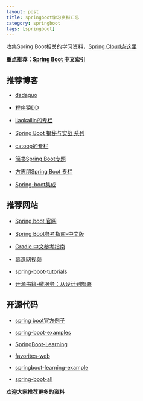 ```yaml
---
layout: post
title: springboot学习资料汇总
category: springboot
tags: [springboot]
---
```


收集Spring Boot相关的学习资料，[Spring Cloud点这里](http://www.dadaguo.com/springcloud/2016/12/30/springcloud-collect.html)


**重点推荐：[Spring Boot 中文索引](http://springboot.fun/)**


## 推荐博客


- [dadaguo](http://www.dadaguo.com/spring-boot.html)

- [程序猿DD](http://blog.didispace.com/categories/Spring-Boot/) 

- [liaokailin的专栏](http://blog.csdn.net/liaokailin/article/category/5765237)

- [Spring Boot 揭秘与实战 系列](http://blog.720ui.com/columns/springboot_all/)

- [catoop的专栏](http://blog.csdn.net/column/details/spring-boot.html)

- [简书Spring Boot专题](http://www.jianshu.com/c/f0cf6eae1754)

- [方志朋Spring Boot 专栏](http://blog.csdn.net/column/details/15397.html)

- [Spring-boot集成](http://lihao312.iteye.com/)


## 推荐网站

- [Spring boot 官网](http://projects.spring.io/spring-boot/)

- [Spring Boot参考指南-中文版](https://qbgbook.gitbooks.io/spring-boot-reference-guide-zh/content/)

- [Gradle 中文参考指南](https://dongchuan.gitbooks.io/gradle-user-guide-/content/tutorials/)

- [慕课网视频](http://www.imooc.com/learn/767)

- [spring-boot-tutorials](http://www.mkyong.com/tutorials/spring-boot-tutorials/)  

- [开源书籍-微服务：从设计到部署](https://github.com/oopsguy/microservices-from-design-to-deployment-chinese)  


## 开源代码

- [spring boot官方例子](https://github.com/spring-projects/spring-boot/tree/master/spring-boot-samples)

- [spring-boot-examples](https://github.com/dadaguo/spring-boot-examples)

- [SpringBoot-Learning](https://github.com/dyc87112/SpringBoot-Learning)

- [favorites-web](https://github.com/cloudfavorites/favorites-web)

- [springboot-learning-example](https://github.com/JeffLi1993/springboot-learning-example)

- [spring-boot-all](https://github.com/leelance/spring-boot-all)







**欢迎大家推荐更多的资料**